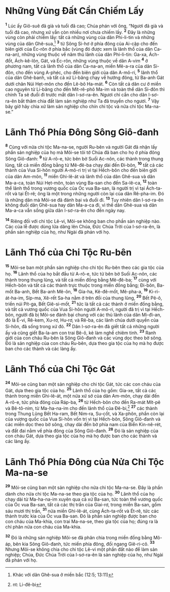 # Những Vùng Ðất Cần Chiếm Lấy
<sup><b>1</b></sup> Lúc ấy Giô-suê đã già và tuổi đã cao; Chúa phán với ông, “Ngươi đã già và tuổi đã cao, nhưng xứ vẫn còn nhiều nơi chưa chiếm lấy. <sup><b>2</b></sup> Ðây là những vùng còn phải chiếm lấy: tất cả những vùng của dân Phi-li-tin và những vùng của dân Ghê-sua,[^1] <sup><b>3</b></sup> từ Sông Si-hơ ở phía đông của Ai-cập cho đến biên giới của Éc-rôn ở phía bắc (vùng đó được xem là lãnh thổ của dân Ca-na-an), những vùng thuộc về năm thủ lãnh của dân Phi-li-tin: Ga-xa, Ách-đốt, Ách-kê-lôn, Gát, và Éc-rôn, những vùng thuộc về dân A-vim <sup><b>4</b></sup> ở phương nam, tất cả lãnh thổ của dân Ca-na-an, miền Mê-a-ra của dân Si-đôn, cho đến vùng A-phéc, cho đến biên giới của dân A-mô-ri, <sup><b>5</b></sup> lãnh thổ của dân Ghê-banh, và tất cả xứ Li-băng chạy về hướng đông, từ Ba-anh Gát dưới chân Núi Hẹt-môn cho đến Lê-bô Ha-mát. <sup><b>6</b></sup> Còn tất cả dân cư ở miền cao nguyên từ Li-băng cho đến Mít-rê-phô Ma-im và toàn thể dân Si-đôn thì chính Ta sẽ đuổi đi trước mắt dân I-sơ-ra-ên. Ngươi chỉ cần cho dân I-sơ-ra-ên bắt thăm chia đất làm sản nghiệp như Ta đã truyền cho ngươi. <sup><b>7</b></sup> Vậy bây giờ hãy chia xứ làm sản nghiệp cho chín chi tộc và nửa chi tộc Ma-na-se.”


# Lãnh Thổ Phía Ðông Sông Giô-đanh
<sup><b>8</b></sup> Cùng với nửa chi tộc Ma-na-se, người Ru-bên và người Gát đã nhận lấy phần sản nghiệp của họ mà Môi-se tôi tớ Chúa đã ban cho họ ở phía đông Sông Giô-đanh: <sup><b>9</b></sup> từ A-rô-e, tức bên bờ Suối Ạc-nôn, các thành trong thung lũng, tất cả miền đồng bằng từ Mê-đê-ba chạy dài đến Ði-bôn, <sup><b>10</b></sup> tất cả các thành của Vua Si-hôn người A-mô-ri trị vì tại Hếch-bôn cho đến biên giới của dân Am-môn, <sup><b>11</b></sup> miền Ghi-lê-át và lãnh thổ của dân Ghê-sua và dân Ma-a-ca, toàn Núi Hẹt-môn, toàn vùng Ba-san cho đến Sa-lê-ca, <sup><b>12</b></sup> toàn thể lãnh thổ trong vương quốc của Óc vua Ba-san, là người trị vì tại Ách-ta-rốt và tại Ét-rê; ông là một trong những người còn lại của dân Rê-pha-im. Ðó là những dân mà Môi-se đã đánh bại và đuổi đi. <sup><b>13</b></sup> Tuy nhiên dân I-sơ-ra-ên không đuổi dân Ghê-sua hay dân Ma-a-ca đi, vì thế dân Ghê-sua và dân Ma-a-ca vẫn sống giữa dân I-sơ-ra-ên cho đến ngày nay.

<sup><b>14</b></sup> Riêng đối với chi tộc Lê-vi, Môi-se không ban cho phần sản nghiệp nào. Các của lễ được dùng lửa dâng lên Chúa, Ðức Chúa Trời của I-sơ-ra-ên, là phần sản nghiệp của họ, như Ngài đã phán với họ.


# Lãnh Thổ của Chi Tộc Ru-bên
<sup><b>15</b></sup> Môi-se ban một phần sản nghiệp cho chi tộc Ru-bên theo các gia tộc của họ. <sup><b>16</b></sup> Lãnh thổ của họ bắt đầu từ A-rô-e, tức từ bên bờ Suối Ạc-nôn, các thành trong thung lũng, và tất cả miền đồng bằng Mê-đê-ba; <sup><b>17</b></sup> cùng với Hếch-bôn và tất cả các thành trực thuộc trong miền đồng bằng; Ði-bôn, Ba-mốt Ba-anh, Bết Ba-anh Mê-ôn, <sup><b>18</b></sup> Gia-ha, Kê-đê-mốt, Mê-pha-a, <sup><b>19</b></sup> Ki-ri-át-ha-im, Síp-ma, Xê-rết Sa-ha nằm ở trên đồi của thung lũng, <sup><b>20</b></sup> Bết Pê-ô, triền núi Pít-ga, Bết Giê-si-mốt, <sup><b>21</b></sup> tức là tất cả các thành ở miền đồng bằng, và tất cả vương quốc của Vua Si-hôn người A-mô-ri, người đã trị vì tại Hếch-bôn, người đã bị Môi-se đánh bại chung với các thủ lãnh của dân Mi-đi-an, đó là Ê-vi, Rê-kem, Xu-rơ, Hu-rơ, và Rê-ba, các lãnh chúa dưới quyền của Si-hôn, đã sống trong xứ đó. <sup><b>22</b></sup> Dân I-sơ-ra-ên đã giết tất cả những người ấy và cũng giết Ba-la-am con trai Bê-ô, kẻ làm nghề chiêm tinh. <sup><b>23</b></sup> Ranh giới của con cháu Ru-bên là Sông Giô-đanh và các vùng dọc theo bờ sông. Ðó là sản nghiệp của con cháu Ru-bên, dựa theo gia tộc của họ mà họ được ban cho các thành và các làng ấy.


# Lãnh Thổ của Chi Tộc Gát
<sup><b>24</b></sup> Môi-se cũng ban một sản nghiệp cho chi tộc Gát, tức các con cháu của Gát, dựa theo gia tộc của họ. <sup><b>25</b></sup> Lãnh thổ của họ gồm: Gia-xe, tất cả các thành trong miền Ghi-lê-át, một nửa xứ sở của dân Am-môn, chạy dài đến A-rô-e, tức phía đông của Ráp-ba, <sup><b>26</b></sup> từ Hếch-bôn cho đến Ra-mát Mít-pê và Bê-tô-nim, từ Ma-ha-na-im cho đến lãnh thổ của Ðê-bi,[^2] <sup><b>27</b></sup> các thành trong Thung Lũng Bết Ha-ram, Bết Nim-ra, Su-cốt, và Xa-phôn, phần còn lại của vương quốc của Vua Si-hôn vốn trị vì tại Hếch-bôn, Sông Giô-đanh và các miền dọc theo bờ sông, chạy dài đến bờ phía nam của Biển Kin-nê-rét, và đất đai nằm về phía đông của Sông Giô-đanh. <sup><b>28</b></sup> Ðó là sản nghiệp của con cháu Gát, dựa theo gia tộc của họ mà họ được ban cho các thành và các làng ấy.


# Lãnh Thổ Phía Ðông của Nửa Chi Tộc Ma-na-se
<sup><b>29</b></sup> Môi-se cũng ban một sản nghiệp cho nửa chi tộc Ma-na-se. Ðây là phần dành cho nửa chi tộc Ma-na-se theo gia tộc của họ. <sup><b>30</b></sup> Lãnh thổ của họ chạy dài từ Ma-ha-na-im xuyên qua cả xứ Ba-san, tức toàn thể vương quốc của Óc vua Ba-san, tất cả các thị trấn của Giai-rơ, trong miền Ba-san, gồm sáu mươi thị trấn, <sup><b>31</b></sup> nửa miền Ghi-lê-át, cùng Ách-ta-rốt và Ét-rê, tức các thành trước kia của Óc vua Ba-san. Ðó là phần sản nghiệp được ban cho con cháu của Ma-khia, con trai Ma-na-se, theo gia tộc của họ; đúng ra là chỉ phân nửa con cháu của Ma-khia.

<sup><b>32</b></sup> Ðó là những sản nghiệp Môi-se đã phân chia trong miền đồng bằng Mô-áp, bên kia Sông Giô-đanh, tức miền phía đông, đối ngang Giê-ri-cô. <sup><b>33</b></sup> Nhưng Môi-se không chia cho chi tộc Lê-vi một phần đất nào để làm sản nghiệp; Chúa, Ðức Chúa Trời của I-sơ-ra-ên là sản nghiệp của họ, như Ngài đã phán với họ.

[^1]: Khác với dân Ghê-sua ở miền bắc (12:5; 13:11)
[^2]: nt: Li-đê-bi